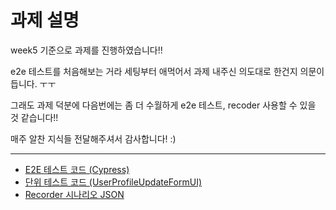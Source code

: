 # 과제 설명

week5 기준으로 과제를 진행하였습니다!!

e2e 테스트를 처음해보는 거라 세팅부터 애먹어서 과제 내주신 의도대로 한건지 의문이 듭니다. ㅜㅜ

그래도 과제 덕분에 다음번에는 좀 더 수월하게 e2e 테스트, recoder 사용할 수 있을 것 같습니다!!

매주 알찬 지식들 전달해주셔서 감사합니다! :)

---

- [E2E 테스트 코드 (Cypress)](../cypress/e2e/user-profile-update.cy.ts)
- [단위 테스트 코드 (UserProfileUpdateFormUI)](__tests__/UserProfileUpdateFormUI.test.tsx)
- [Recorder 시나리오 JSON](사용자%20프로필%20업데이트%20테스트.json)

